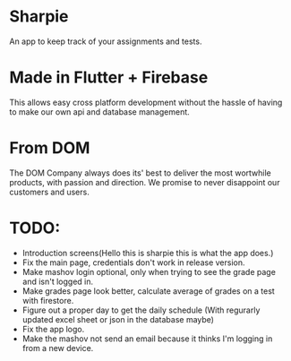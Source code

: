 # Sharpie
An app to keep track of your assignments and tests.

# Made in Flutter + Firebase
This allows easy cross platform development without the hassle of having to make
our own api and database management.

# From DOM
The DOM Company always does its' best to deliver the most wortwhile products, with passion and direction.
We promise to never disappoint our customers and users.

# TODO:

* Introduction screens(Hello this is sharpie this is what the app does.)
* Fix the main page, credentials don't work in release version.
* Make mashov login optional, only when trying to see the grade page and isn't logged in.
* Make grades page look better, calculate average of grades on a test with firestore.
* Figure out a proper day to get the daily schedule (With regurarly updated excel sheet or json in the database maybe)
* Fix the app logo.
* Make the mashov not send an email because it thinks I'm logging in from a new device.


